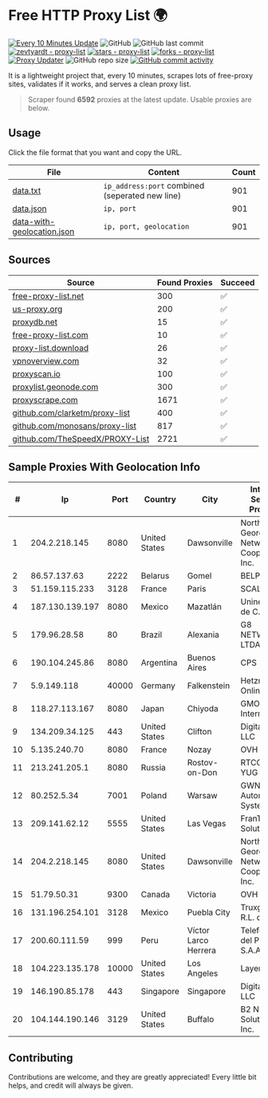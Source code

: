
# Free HTTP Proxy List 🌍

[![Every 10 Minutes Update](https://github.com/mertguvencli/http-proxy-list/actions/workflows/main.yml/badge.svg?branch=main)](https://github.com/mertguvencli/http-proxy-list/actions/workflows/main.yml)
![GitHub](https://img.shields.io/github/license/mertguvencli/http-proxy-list)
![GitHub last commit](https://img.shields.io/github/last-commit/mertguvencli/http-proxy-list)
[![zevtyardt - proxy-list](https://img.shields.io/static/v1?label=zevtyardt&message=proxy-list&color=blue&logo=github)](https://github.com/zevtyardt/proxy-list "Go to GitHub repo")
[![stars - proxy-list](https://img.shields.io/github/stars/zevtyardt/proxy-list?style=social)](https://github.com/zevtyardt/proxy-list)
[![forks - proxy-list](https://img.shields.io/github/forks/zevtyardt/proxy-list?style=social)](https://github.com/zevtyardt/proxy-list)
[![Proxy Updater](https://github.com/zevtyardt/proxy-list/workflows/Proxy%20Updater/badge.svg)](https://github.com/zevtyardt/proxy-list/actions?query=workflow:"Proxy+Updater")
![GitHub repo size](https://img.shields.io/github/repo-size/zevtyardt/proxy-list)
[![GitHub commit activity](https://img.shields.io/github/commit-activity/m/zevtyardt/proxy-list?logo=commits)](https://github.com/zevtyardt/proxy-list/commits/main)

It is a lightweight project that, every 10 minutes, scrapes lots of free-proxy sites, validates if it works, and serves a clean proxy list.

> Scraper found **6592** proxies at the latest update. Usable proxies are below.

## Usage

Click the file format that you want and copy the URL.

|File|Content|Count|
|----|-------|-----|
|[data.txt](https://raw.githubusercontent.com/mertguvencli/http-proxy-list/main/proxy-list/data.txt)|`ip_address:port` combined (seperated new line)|901|
|[data.json](https://raw.githubusercontent.com/mertguvencli/http-proxy-list/main/proxy-list/data.json)|`ip, port`|901|
|[data-with-geolocation.json](https://raw.githubusercontent.com/mertguvencli/http-proxy-list/main/proxy-list/data-with-geolocation.json)|`ip, port, geolocation`|901|

## Sources

|Source|Found Proxies|Succeed|
|------|-------------|-------|
|[free-proxy-list.net](https://free-proxy-list.net)|300|✅|
|[us-proxy.org](https://www.us-proxy.org)|200|✅|
|[proxydb.net](http://proxydb.net)|15|✅|
|[free-proxy-list.com](https://free-proxy-list.com/?page=&port=&type%5B%5D=http&type%5B%5D=https&up_time=0&search=Search)|10|✅|
|[proxy-list.download](https://www.proxy-list.download/HTTP)|26|✅|
|[vpnoverview.com](https://vpnoverview.com/privacy/anonymous-browsing/free-proxy-servers)|32|✅|
|[proxyscan.io](https://www.proxyscan.io)|100|✅|
|[proxylist.geonode.com](https://proxylist.geonode.com/api/proxy-list?limit=300&page=1&sort_by=lastChecked&sort_type=desc&protocols=http,https)|300|✅|
|[proxyscrape.com](https://api.proxyscrape.com/v2/?request=displayproxies&protocol=http&timeout=10000&country=all&ssl=all&anonymity=all)|1671|✅|
|[github.com/clarketm/proxy-list](https://raw.githubusercontent.com/clarketm/proxy-list/master/proxy-list-raw.txt)|400|✅|
|[github.com/monosans/proxy-list](https://raw.githubusercontent.com/monosans/proxy-list/main/proxies/http.txt)|817|✅|
|[github.com/TheSpeedX/PROXY-List](https://raw.githubusercontent.com/TheSpeedX/PROXY-List/master/http.txt)|2721|✅|


## Sample Proxies With Geolocation Info

|#|Ip|Port|Country|City|Internet Service Provider|
|-|--|----|-------|----|-------------------------|
|1|204.2.218.145|8080|United States|Dawsonville|North Georgia Network Cooperative, Inc.|
|2|86.57.137.63|2222|Belarus|Gomel|BELPAK|
|3|51.159.115.233|3128|France|Paris|SCALEWAY|
|4|187.130.139.197|8080|Mexico|Mazatlán|Uninet S.A. de C.V.|
|5|179.96.28.58|80|Brazil|Alexania|G8 NETWORKS LTDA|
|6|190.104.245.86|8080|Argentina|Buenos Aires|CPS|
|7|5.9.149.118|40000|Germany|Falkenstein|Hetzner Online GmbH|
|8|118.27.113.167|8080|Japan|Chiyoda|GMO Internet, Inc.|
|9|134.209.34.125|443|United States|Clifton|DigitalOcean, LLC|
|10|5.135.240.70|8080|France|Nozay|OVH SAS|
|11|213.241.205.1|8080|Russia|Rostov-on-Don|RTCOMM-YUG|
|12|80.252.5.34|7001|Poland|Warsaw|GWNET Autonomus System|
|13|209.141.62.12|5555|United States|Las Vegas|FranTech Solutions|
|14|204.2.218.145|8080|United States|Dawsonville|North Georgia Network Cooperative, Inc.|
|15|51.79.50.31|9300|Canada|Victoria|OVH SAS|
|16|131.196.254.101|3128|Mexico|Puebla City|Truxgo S. R.L. de C.V.|
|17|200.60.111.59|999|Peru|Víctor Larco Herrera|Telefonica del Peru S.A.A.|
|18|104.223.135.178|10000|United States|Los Angeles|LayerHost|
|19|146.190.85.178|443|Singapore|Singapore|DigitalOcean, LLC|
|20|104.144.190.146|3129|United States|Buffalo|B2 Net Solutions Inc.|



## Contributing

Contributions are welcome, and they are greatly appreciated! Every
little bit helps, and credit will always be given.

